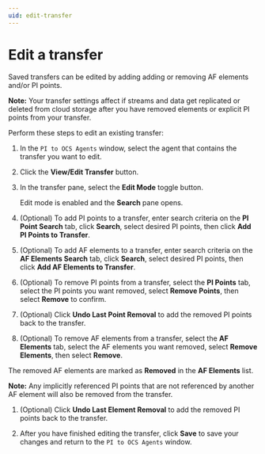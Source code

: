 ```yaml
---
uid: edit-transfer
---
```


# Edit a transfer

Saved transfers can be edited by adding adding or removing AF elements and/or PI points.

**Note:** Your transfer settings affect if streams and data get replicated or deleted from cloud storage after you have removed elements or explicit PI points from your transfer.

<!-- VTT: Add note about how the Opt-in setting (Transfer Settings window) affects streams/assets being deleted from cloud storage or replicated, depnding on the client's preference/option selection.-->

Perform these steps to edit an existing transfer:

1. In the `PI to OCS Agents` window, select the agent that contains the transfer you want to edit.

1. Click the **View/Edit Transfer** button.

1. In the transfer pane, select the **Edit Mode** toggle button.

   Edit mode is enabled and the **Search** pane opens. 

1. (Optional) To add PI points to a transfer, enter search criteria on the **PI Point Search** tab, click **Search**, select desired PI points, then click **Add PI Points to Transfer**. 

1. (Optional) To add AF elements to a transfer, enter search criteria on the **AF Elements Search** tab, click **Search**, select desired PI points, then click **Add AF Elements to Transfer**.

1. (Optional) To remove PI points from a transfer, select the **PI Points** tab, select the PI points you want removed, select **Remove Points**, then select **Remove** to confirm.

1. (Optional) Click **Undo Last Point Removal** to add the removed PI points back to the transfer.

1. (Optional) To remove AF elements from a transfer, select the **AF Elements** tab, select the AF elements you want removed, select **Remove Elements**, then select **Remove**.

The removed AF elements are marked as **Removed** in the **AF Elements** list. 

**Note:** Any implicitly referenced PI points that are not referenced by another AF element will also be removed from the transfer.

1. (Optional) Click **Undo Last Element Removal** to add the removed PI points back to the transfer.

1. After you have finished editing the transfer, click **Save** to save your changes and return to the `PI to OCS Agents` window.
